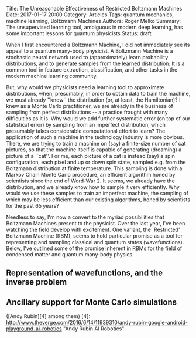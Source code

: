 Title: The Unreasonable Effectiveness of Restricted Boltzmann Machines
Date: 2017-01-17 20:00
Category: Articles
Tags: quantum mechanics, machine learning, Boltzmann Machines
Authors: Roger Melko
Summary: The unsupervised learning tool, ambiguous in modern deep learning, has some important lessons for quantum physicists
Status: draft


When I first encountered a Boltzmann Machine, I did not immediately see its appeal to a quantum many-body physicist.  A Boltzmann Machine is a stochastic neural network used to (approximately) learn probability distributions, and to generate samples from the learned distribution.  It is a common tool in feature extraction, classification, and other tasks in the modern machine learning community.

But, why would we physicists need a learning tool to approximate distributions, when, presumably, in order to obtain data to train the machine, we must already ''know'' the distribution (or, at least, the Hamiltonian)?  I knew as a Monte Carlo practitioner, we are already in the business of sampling from perfect distributions -- a practice fraught with many difficulties as it is.  Why would we add further systematic error (on top of our statistical error) by sampling from an imperfect distribution, which presumably takes considerable computational effort to learn? The application of such a machine in the technology industry is more obvious.  There, we are trying to train a machine on (say) a finite-size number of cat pictures, so that the machine itself is capable of generating (dreaming) a picture of a ``cat''.  For me, each picture of a cat is instead (say) a spin configuration, each pixel and up or down spin state, sampled e.g. from the Boltzmann distribution at finite temperature.  This sampling is done with a Markov Chain Monte Carlo procedure, an efficient algorithm honed by scientists since the end of Word-War 2.  It seems, we already have the distribution, and we already know how to sample it very efficiently.  Why would we use these samples to train an imperfect machine, the sampling of which may be less efficient than our existing algorithms, honed by scientists for the past 65 years?

Needless to say, I'm now a convert to the myriad possibilities that Boltzmann Machines present to the physicist.  Over the last year, I've been watching the field develop with excitement.  One variant, the `Restricted' Boltzmann Machine (RBM), seems to hold particular promise as a tool for representing and sampling classical and quantum states (wavefunctions).  Below, I've outlined some of the promise inherent in RBMs for the field of condensed matter and quantum many-body physics.

## Representation of wavefunctions, and the inverse problem

## Ancillary support for Monte Carlo simulations

([Andy Rubin][4] among them) 
[4]: http://www.theverge.com/2016/6/14/11939310/andy-rubin-google-android-playground-ai-robotics "Andy Rubin AI Robotics"
